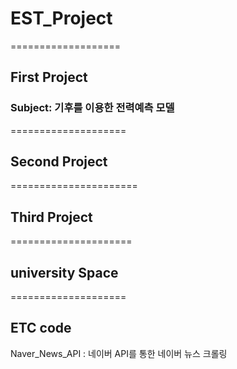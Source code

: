 # EST_Project
===================
## First Project
### Subject: 기후를 이용한 전력예측 모델 








====================
## Second Project









======================
## Third Project





=====================
## university Space




====================
## ETC code 
Naver_News_API : 네이버 API를 통한 네이버 뉴스 크롤링 